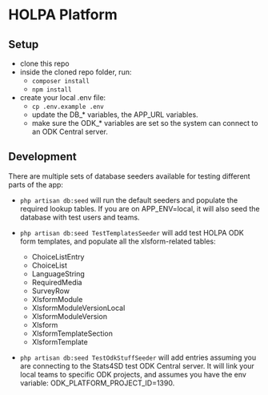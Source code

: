 # HOLPA Platform

## Setup

- clone this repo
- inside the cloned repo folder, run:
  - `composer install`
  - `npm install`
- create your local .env file:
  - `cp .env.example .env`
  - update the DB_* variables, the APP_URL variables. 
  - make sure the ODK_* variables are set so the system can connect to an ODK Central server.

## Development

There are multiple sets of database seeders available for testing different parts of the app:

- `php artisan db:seed` will run the default seeders and populate the required lookup tables. If you are on APP_ENV=local, it will also seed the database with test users and teams.
- `php artisan db:seed TestTemplatesSeeder` will add test HOLPA ODK form templates, and populate all the xlsform-related tables: 
  - ChoiceListEntry
  - ChoiceList
  - LanguageString
  - RequiredMedia
  - SurveyRow
  - XlsformModule
  - XlsformModuleVersionLocal
  - XlsformModuleVersion
  - Xlsform
  - XlsformTemplateSection
  - XlsformTemplate

- `php artisan db:seed TestOdkStuffSeeder` will add entries assuming you are connecting to the Stats4SD test ODK Central server. It will link your local teams to specific ODK projects, and assumes you have the env variable: ODK_PLATFORM_PROJECT_ID=1390.
